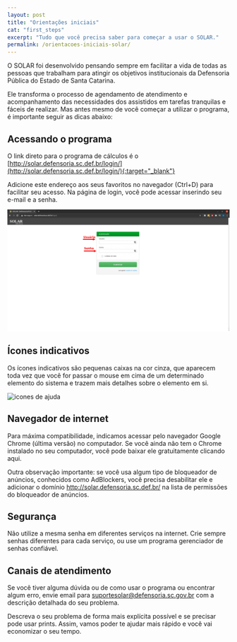 ```yaml
---
layout: post
title: "Orientações iniciais"
cat: "first_steps"
excerpt: "Tudo que você precisa saber para começar a usar o SOLAR."
permalink: /orientacoes-iniciais-solar/
---
```

O SOLAR foi desenvolvido pensando sempre em facilitar a vida de todas as pessoas que trabalham para atingir os objetivos institucionais da Defensoria Pública do Estado de Santa Catarina.

Ele transforma o processo de agendamento de atendimento e acompanhamento das necessidades dos assistidos em tarefas tranquilas e fáceis de realizar. Mas antes mesmo de você começar a utilizar o programa, é importante seguir as dicas abaixo:

## Acessando o programa

O link direto para o programa de cálculos é o [http://solar.defensoria.sc.def.br/login/](http://solar.defensoria.sc.def.br/login/){:target="_blank"}

Adicione este endereço aos seus favoritos no navegador (Ctrl+D) para facilitar seu acesso.
Na página de login, você pode acessar inserindo seu e-mail e a senha.

![tela de login no sistema SOLAR](/assets/img/tela_login_solar.png)

## Ícones indicativos

Os ícones indicativos são pequenas caixas na cor cinza, que aparecem toda vez que você for passar o mouse em cima de um determinado elemento do sistema e trazem mais detalhes sobre o elemento em si.

![icones de ajuda](/guia-pratico-solar/assets/img/icones_ajuda_solar.gif)

## Navegador de internet
Para máxima compatibilidade, indicamos acessar pelo navegador Google Chrome (última versão) no computador. Se você ainda não tem o Chrome instalado no seu computador, você pode baixar ele gratuitamente clicando aqui.

Outra observação importante: se você usa algum tipo de bloqueador de anúncios, conhecidos como AdBlockers, você precisa desabilitar ele e adicionar o domínio http://solar.defensoria.sc.def.br/ na lista de permissões do bloqueador de anúncios.

## Segurança

Não utilize a mesma senha em diferentes serviços na internet. Crie sempre senhas diferentes para cada serviço, ou use um programa gerenciador de senhas confiável.

## Canais de atendimento

Se você tiver alguma dúvida ou de como usar o programa ou encontrar algum erro, envie email para suportesolar@defensoria.sc.gov.br com a descrição detalhada do seu problema.

Descreva o seu problema de forma mais explícita possível e se precisar pode usar prints. Assim, vamos poder te ajudar mais rápido e você vai economizar o seu tempo.
